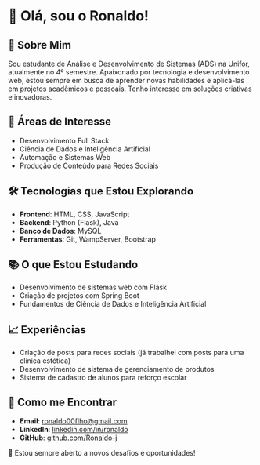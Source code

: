 # 👋 Olá, sou o Ronaldo!

## 🚀 Sobre Mim
Sou estudante de Análise e Desenvolvimento de Sistemas (ADS) na Unifor, atualmente no 4º semestre. Apaixonado por tecnologia e desenvolvimento web, estou sempre em busca de aprender novas habilidades e aplicá-las em projetos acadêmicos e pessoais. Tenho interesse em soluções criativas e inovadoras.

## 🎯 Áreas de Interesse
- Desenvolvimento Full Stack
- Ciência de Dados e Inteligência Artificial
- Automação e Sistemas Web
- Produção de Conteúdo para Redes Sociais

## 🛠️ Tecnologias que Estou Explorando
- **Frontend**: HTML, CSS, JavaScript
- **Backend**: Python (Flask), Java
- **Banco de Dados**: MySQL
- **Ferramentas**: Git, WampServer, Bootstrap

## 📚 O que Estou Estudando
- Desenvolvimento de sistemas web com Flask
- Criação de projetos com Spring Boot
- Fundamentos de Ciência de Dados e Inteligência Artificial

## 📈 Experiências
- Criação de posts para redes sociais (já trabalhei com posts para uma clínica estética)
- Desenvolvimento de sistema de gerenciamento de produtos
- Sistema de cadastro de alunos para reforço escolar

## 📩 Como me Encontrar
- **Email**: ronaldo00flho@gmail.com
- **LinkedIn**: [linkedin.com/in/ronaldo](https://linkedin.com/in/ronaldo)
- **GitHub**: [github.com/Ronaldo-j](https://github.com/Ronaldo-j)

🌱 Estou sempre aberto a novos desafios e oportunidades!
